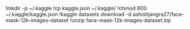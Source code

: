 
!mkdir -p ~/.kaggle
!cp kaggle.json ~/.kaggle/
!chmod 600 ~/.kaggle/kaggle.json
!kaggle datasets download -d ashishjangra27/face-mask-12k-images-dataset
!unzip face-mask-12k-images-dataset.zip



